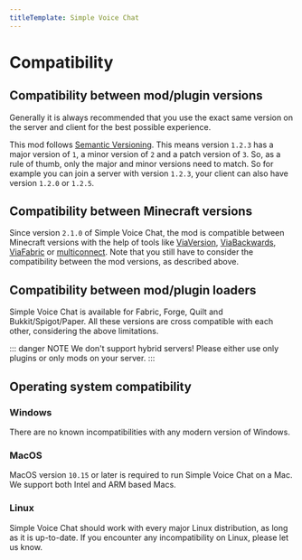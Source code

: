 ```yaml
---
titleTemplate: Simple Voice Chat
---
```


# Compatibility

## Compatibility between mod/plugin versions

Generally it is always recommended that you use the exact same version on the server and client for the best possible experience.


This mod follows [Semantic Versioning](https://semver.org/).
This means version `1.2.3` has a major version of `1`, a minor version of `2` and a patch version of `3`.
So, as a rule of thumb, only the major and minor versions need to match.
So for example you can join a server with version `1.2.3`, your client can also have version `1.2.0` or `1.2.5`.

## Compatibility between Minecraft versions

Since version `2.1.0` of Simple Voice Chat, the mod is compatible between Minecraft versions with the help of tools like
[ViaVersion](https://www.spigotmc.org/resources/viaversion.19254/),
[ViaBackwards](https://www.spigotmc.org/resources/viabackwards.27448/),
[ViaFabric](https://www.curseforge.com/minecraft/mc-mods/viafabric)
or
[multiconnect](https://www.curseforge.com/minecraft/mc-mods/multiconnect).
Note that you still have to consider the compatibility between the mod versions, as described above.

## Compatibility between mod/plugin loaders

Simple Voice Chat is available for Fabric, Forge, Quilt and Bukkit/Spigot/Paper.
All these versions are cross compatible with each other, considering the above limitations.

::: danger NOTE
We don't support hybrid servers! Please either use only plugins or only mods on your server.
:::

## Operating system compatibility

### Windows

There are no known incompatibilities with any modern version of Windows.

### MacOS

MacOS version `10.15` or later is required to run Simple Voice Chat on a Mac.
We support both Intel and ARM based Macs.

### Linux

Simple Voice Chat should work with every major Linux distribution, as long as it is up-to-date.
If you encounter any incompatibility on Linux, please let us know.
